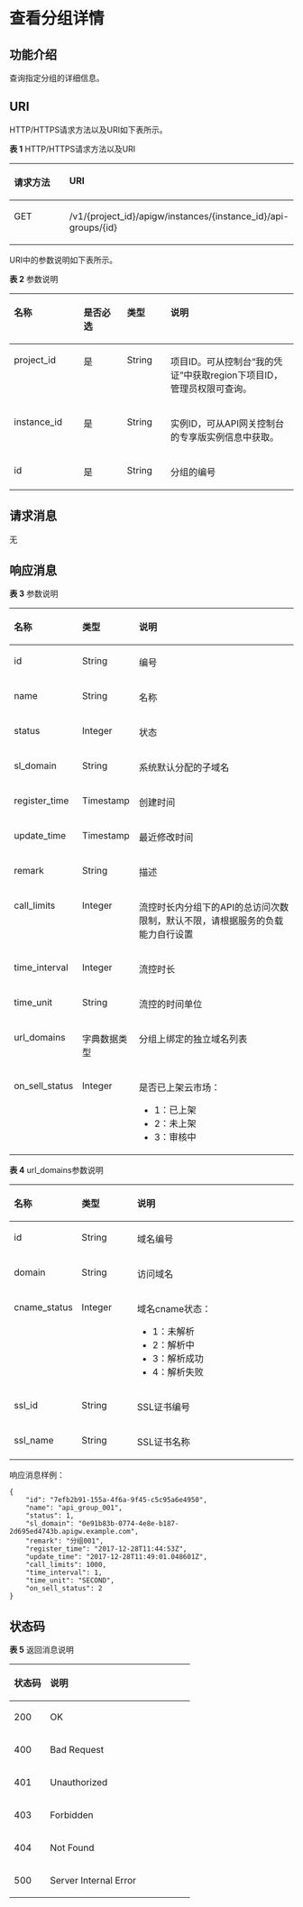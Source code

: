 # 查看分组详情<a name="apig-phapi-180713021"></a>

## 功能介绍<a name="section1735744"></a>

查询指定分组的详细信息。

## URI<a name="section15621702"></a>

HTTP/HTTPS请求方法以及URI如下表所示。

**表 1**  HTTP/HTTPS请求方法以及URI

<a name="table32113079"></a>
<table><thead align="left"><tr id="row20115923"><th class="cellrowborder" valign="top" width="20%" id="mcps1.2.3.1.1"><p id="p18777034"><a name="p18777034"></a><a name="p18777034"></a>请求方法</p>
</th>
<th class="cellrowborder" valign="top" width="80%" id="mcps1.2.3.1.2"><p id="p44544806"><a name="p44544806"></a><a name="p44544806"></a>URI</p>
</th>
</tr>
</thead>
<tbody><tr id="row51359567"><td class="cellrowborder" valign="top" width="20%" headers="mcps1.2.3.1.1 "><p id="p66484268"><a name="p66484268"></a><a name="p66484268"></a>GET</p>
</td>
<td class="cellrowborder" valign="top" width="80%" headers="mcps1.2.3.1.2 "><p id="p16516646"><a name="p16516646"></a><a name="p16516646"></a>/v1/{project_id}/apigw/instances/{instance_id}/api-groups/{id}</p>
</td>
</tr>
</tbody>
</table>

URI中的参数说明如下表所示。

**表 2**  参数说明

<a name="table62779940"></a>
<table><thead align="left"><tr id="row53801450"><th class="cellrowborder" valign="top" width="24.48755124487551%" id="mcps1.2.5.1.1"><p id="p62950166"><a name="p62950166"></a><a name="p62950166"></a>名称</p>
</th>
<th class="cellrowborder" valign="top" width="15.308469153084694%" id="mcps1.2.5.1.2"><p id="p65798711"><a name="p65798711"></a><a name="p65798711"></a>是否必选</p>
</th>
<th class="cellrowborder" valign="top" width="15.308469153084694%" id="mcps1.2.5.1.3"><p id="p28095413"><a name="p28095413"></a><a name="p28095413"></a>类型</p>
</th>
<th class="cellrowborder" valign="top" width="44.89551044895511%" id="mcps1.2.5.1.4"><p id="p61135991"><a name="p61135991"></a><a name="p61135991"></a>说明</p>
</th>
</tr>
</thead>
<tbody><tr id="row1394513141411"><td class="cellrowborder" valign="top" width="24.48755124487551%" headers="mcps1.2.5.1.1 "><p id="p55878963"><a name="p55878963"></a><a name="p55878963"></a>project_id</p>
</td>
<td class="cellrowborder" valign="top" width="15.308469153084694%" headers="mcps1.2.5.1.2 "><p id="p29902160"><a name="p29902160"></a><a name="p29902160"></a>是</p>
</td>
<td class="cellrowborder" valign="top" width="15.308469153084694%" headers="mcps1.2.5.1.3 "><p id="p6155914"><a name="p6155914"></a><a name="p6155914"></a>String</p>
</td>
<td class="cellrowborder" valign="top" width="44.89551044895511%" headers="mcps1.2.5.1.4 "><p id="p28867016"><a name="p28867016"></a><a name="p28867016"></a>项目ID。可从控制台“我的凭证”中获取region下项目ID，管理员权限可查询。</p>
</td>
</tr>
<tr id="row11154153116141"><td class="cellrowborder" valign="top" width="24.48755124487551%" headers="mcps1.2.5.1.1 "><p id="p1780913159538"><a name="p1780913159538"></a><a name="p1780913159538"></a>instance_id</p>
</td>
<td class="cellrowborder" valign="top" width="15.308469153084694%" headers="mcps1.2.5.1.2 "><p id="p9809215115310"><a name="p9809215115310"></a><a name="p9809215115310"></a>是</p>
</td>
<td class="cellrowborder" valign="top" width="15.308469153084694%" headers="mcps1.2.5.1.3 "><p id="p1280914152538"><a name="p1280914152538"></a><a name="p1280914152538"></a>String</p>
</td>
<td class="cellrowborder" valign="top" width="44.89551044895511%" headers="mcps1.2.5.1.4 "><p id="p1880914157537"><a name="p1880914157537"></a><a name="p1880914157537"></a>实例ID，可从API网关控制台的专享版实例信息中获取。</p>
</td>
</tr>
<tr id="row53068262"><td class="cellrowborder" valign="top" width="24.48755124487551%" headers="mcps1.2.5.1.1 "><p id="p3561961"><a name="p3561961"></a><a name="p3561961"></a>id</p>
</td>
<td class="cellrowborder" valign="top" width="15.308469153084694%" headers="mcps1.2.5.1.2 "><p id="p20083433"><a name="p20083433"></a><a name="p20083433"></a>是</p>
</td>
<td class="cellrowborder" valign="top" width="15.308469153084694%" headers="mcps1.2.5.1.3 "><p id="p16145357"><a name="p16145357"></a><a name="p16145357"></a>String</p>
</td>
<td class="cellrowborder" valign="top" width="44.89551044895511%" headers="mcps1.2.5.1.4 "><p id="p32705534"><a name="p32705534"></a><a name="p32705534"></a>分组的编号</p>
</td>
</tr>
</tbody>
</table>

## 请求消息<a name="section6377591"></a>

无

## 响应消息<a name="section46822891"></a>

**表 3**  参数说明

<a name="table23378999"></a>
<table><thead align="left"><tr id="row11169479"><th class="cellrowborder" valign="top" width="20%" id="mcps1.2.4.1.1"><p id="p32312619"><a name="p32312619"></a><a name="p32312619"></a>名称</p>
</th>
<th class="cellrowborder" valign="top" width="20%" id="mcps1.2.4.1.2"><p id="p76446"><a name="p76446"></a><a name="p76446"></a>类型</p>
</th>
<th class="cellrowborder" valign="top" width="60%" id="mcps1.2.4.1.3"><p id="p6192203"><a name="p6192203"></a><a name="p6192203"></a>说明</p>
</th>
</tr>
</thead>
<tbody><tr id="row31806424"><td class="cellrowborder" valign="top" width="20%" headers="mcps1.2.4.1.1 "><p id="p26183533"><a name="p26183533"></a><a name="p26183533"></a>id</p>
</td>
<td class="cellrowborder" valign="top" width="20%" headers="mcps1.2.4.1.2 "><p id="p40491443"><a name="p40491443"></a><a name="p40491443"></a>String</p>
</td>
<td class="cellrowborder" valign="top" width="60%" headers="mcps1.2.4.1.3 "><p id="p58581457"><a name="p58581457"></a><a name="p58581457"></a>编号</p>
</td>
</tr>
<tr id="row57471073"><td class="cellrowborder" valign="top" width="20%" headers="mcps1.2.4.1.1 "><p id="p24645368"><a name="p24645368"></a><a name="p24645368"></a>name</p>
</td>
<td class="cellrowborder" valign="top" width="20%" headers="mcps1.2.4.1.2 "><p id="p50117754"><a name="p50117754"></a><a name="p50117754"></a>String</p>
</td>
<td class="cellrowborder" valign="top" width="60%" headers="mcps1.2.4.1.3 "><p id="p33006289"><a name="p33006289"></a><a name="p33006289"></a>名称</p>
</td>
</tr>
<tr id="row28621152"><td class="cellrowborder" valign="top" width="20%" headers="mcps1.2.4.1.1 "><p id="p36611985"><a name="p36611985"></a><a name="p36611985"></a>status</p>
</td>
<td class="cellrowborder" valign="top" width="20%" headers="mcps1.2.4.1.2 "><p id="p12780810"><a name="p12780810"></a><a name="p12780810"></a>Integer</p>
</td>
<td class="cellrowborder" valign="top" width="60%" headers="mcps1.2.4.1.3 "><p id="p28612724"><a name="p28612724"></a><a name="p28612724"></a>状态</p>
</td>
</tr>
<tr id="row56187931"><td class="cellrowborder" valign="top" width="20%" headers="mcps1.2.4.1.1 "><p id="p54928561"><a name="p54928561"></a><a name="p54928561"></a>sl_domain</p>
</td>
<td class="cellrowborder" valign="top" width="20%" headers="mcps1.2.4.1.2 "><p id="p20028427"><a name="p20028427"></a><a name="p20028427"></a>String</p>
</td>
<td class="cellrowborder" valign="top" width="60%" headers="mcps1.2.4.1.3 "><p id="p11689873"><a name="p11689873"></a><a name="p11689873"></a>系统默认分配的子域名</p>
</td>
</tr>
<tr id="row38100001"><td class="cellrowborder" valign="top" width="20%" headers="mcps1.2.4.1.1 "><p id="p66201237"><a name="p66201237"></a><a name="p66201237"></a>register_time</p>
</td>
<td class="cellrowborder" valign="top" width="20%" headers="mcps1.2.4.1.2 "><p id="p60700010"><a name="p60700010"></a><a name="p60700010"></a>Timestamp</p>
</td>
<td class="cellrowborder" valign="top" width="60%" headers="mcps1.2.4.1.3 "><p id="p17753800"><a name="p17753800"></a><a name="p17753800"></a>创建时间</p>
</td>
</tr>
<tr id="row25566473"><td class="cellrowborder" valign="top" width="20%" headers="mcps1.2.4.1.1 "><p id="p57618438"><a name="p57618438"></a><a name="p57618438"></a>update_time</p>
</td>
<td class="cellrowborder" valign="top" width="20%" headers="mcps1.2.4.1.2 "><p id="p36581920"><a name="p36581920"></a><a name="p36581920"></a>Timestamp</p>
</td>
<td class="cellrowborder" valign="top" width="60%" headers="mcps1.2.4.1.3 "><p id="p10345534"><a name="p10345534"></a><a name="p10345534"></a>最近修改时间</p>
</td>
</tr>
<tr id="row26000946"><td class="cellrowborder" valign="top" width="20%" headers="mcps1.2.4.1.1 "><p id="p25701906"><a name="p25701906"></a><a name="p25701906"></a>remark</p>
</td>
<td class="cellrowborder" valign="top" width="20%" headers="mcps1.2.4.1.2 "><p id="p1479659"><a name="p1479659"></a><a name="p1479659"></a>String</p>
</td>
<td class="cellrowborder" valign="top" width="60%" headers="mcps1.2.4.1.3 "><p id="p52743524"><a name="p52743524"></a><a name="p52743524"></a>描述</p>
</td>
</tr>
<tr id="row4929668"><td class="cellrowborder" valign="top" width="20%" headers="mcps1.2.4.1.1 "><p id="p63758800"><a name="p63758800"></a><a name="p63758800"></a>call_limits</p>
</td>
<td class="cellrowborder" valign="top" width="20%" headers="mcps1.2.4.1.2 "><p id="p64189201"><a name="p64189201"></a><a name="p64189201"></a>Integer</p>
</td>
<td class="cellrowborder" valign="top" width="60%" headers="mcps1.2.4.1.3 "><p id="p31942831"><a name="p31942831"></a><a name="p31942831"></a>流控时长内分组下的API的总访问次数限制，默认不限，请根据服务的负载能力自行设置</p>
</td>
</tr>
<tr id="row19050028"><td class="cellrowborder" valign="top" width="20%" headers="mcps1.2.4.1.1 "><p id="p66657312"><a name="p66657312"></a><a name="p66657312"></a>time_interval</p>
</td>
<td class="cellrowborder" valign="top" width="20%" headers="mcps1.2.4.1.2 "><p id="p30533155"><a name="p30533155"></a><a name="p30533155"></a>Integer</p>
</td>
<td class="cellrowborder" valign="top" width="60%" headers="mcps1.2.4.1.3 "><p id="p57266528"><a name="p57266528"></a><a name="p57266528"></a>流控时长</p>
</td>
</tr>
<tr id="row45636707"><td class="cellrowborder" valign="top" width="20%" headers="mcps1.2.4.1.1 "><p id="p5585767"><a name="p5585767"></a><a name="p5585767"></a>time_unit</p>
</td>
<td class="cellrowborder" valign="top" width="20%" headers="mcps1.2.4.1.2 "><p id="p49793976"><a name="p49793976"></a><a name="p49793976"></a>String</p>
</td>
<td class="cellrowborder" valign="top" width="60%" headers="mcps1.2.4.1.3 "><p id="p6780221"><a name="p6780221"></a><a name="p6780221"></a>流控的时间单位</p>
</td>
</tr>
<tr id="row61021990"><td class="cellrowborder" valign="top" width="20%" headers="mcps1.2.4.1.1 "><p id="p43834197"><a name="p43834197"></a><a name="p43834197"></a>url_domains</p>
</td>
<td class="cellrowborder" valign="top" width="20%" headers="mcps1.2.4.1.2 "><p id="p60909101"><a name="p60909101"></a><a name="p60909101"></a>字典数据类型</p>
</td>
<td class="cellrowborder" valign="top" width="60%" headers="mcps1.2.4.1.3 "><p id="p34690133"><a name="p34690133"></a><a name="p34690133"></a>分组上绑定的独立域名列表</p>
</td>
</tr>
<tr id="row43775742"><td class="cellrowborder" valign="top" width="20%" headers="mcps1.2.4.1.1 "><p id="p56174242"><a name="p56174242"></a><a name="p56174242"></a>on_sell_status</p>
</td>
<td class="cellrowborder" valign="top" width="20%" headers="mcps1.2.4.1.2 "><p id="p53819754"><a name="p53819754"></a><a name="p53819754"></a>Integer</p>
</td>
<td class="cellrowborder" valign="top" width="60%" headers="mcps1.2.4.1.3 "><p id="p64432831"><a name="p64432831"></a><a name="p64432831"></a>是否已上架云市场：</p>
<a name="ul43024569"></a><a name="ul43024569"></a><ul id="ul43024569"><li>1：已上架</li><li>2：未上架</li><li>3：审核中</li></ul>
</td>
</tr>
</tbody>
</table>

**表 4**  url\_domains参数说明

<a name="table24320671"></a>
<table><thead align="left"><tr id="row54780417"><th class="cellrowborder" valign="top" width="20%" id="mcps1.2.4.1.1"><p id="p8028813"><a name="p8028813"></a><a name="p8028813"></a>名称</p>
</th>
<th class="cellrowborder" valign="top" width="20%" id="mcps1.2.4.1.2"><p id="p46354150"><a name="p46354150"></a><a name="p46354150"></a>类型</p>
</th>
<th class="cellrowborder" valign="top" width="60%" id="mcps1.2.4.1.3"><p id="p63698675"><a name="p63698675"></a><a name="p63698675"></a>说明</p>
</th>
</tr>
</thead>
<tbody><tr id="row59319069"><td class="cellrowborder" valign="top" width="20%" headers="mcps1.2.4.1.1 "><p id="p40115275"><a name="p40115275"></a><a name="p40115275"></a>id</p>
</td>
<td class="cellrowborder" valign="top" width="20%" headers="mcps1.2.4.1.2 "><p id="p28111846"><a name="p28111846"></a><a name="p28111846"></a>String</p>
</td>
<td class="cellrowborder" valign="top" width="60%" headers="mcps1.2.4.1.3 "><p id="p62467029"><a name="p62467029"></a><a name="p62467029"></a>域名编号</p>
</td>
</tr>
<tr id="row25332352"><td class="cellrowborder" valign="top" width="20%" headers="mcps1.2.4.1.1 "><p id="p38654601"><a name="p38654601"></a><a name="p38654601"></a>domain</p>
</td>
<td class="cellrowborder" valign="top" width="20%" headers="mcps1.2.4.1.2 "><p id="p44014938"><a name="p44014938"></a><a name="p44014938"></a>String</p>
</td>
<td class="cellrowborder" valign="top" width="60%" headers="mcps1.2.4.1.3 "><p id="p8440220"><a name="p8440220"></a><a name="p8440220"></a>访问域名</p>
</td>
</tr>
<tr id="row8853118"><td class="cellrowborder" valign="top" width="20%" headers="mcps1.2.4.1.1 "><p id="p46013996"><a name="p46013996"></a><a name="p46013996"></a>cname_status</p>
</td>
<td class="cellrowborder" valign="top" width="20%" headers="mcps1.2.4.1.2 "><p id="p36146206"><a name="p36146206"></a><a name="p36146206"></a>Integer</p>
</td>
<td class="cellrowborder" valign="top" width="60%" headers="mcps1.2.4.1.3 "><p id="p42161597"><a name="p42161597"></a><a name="p42161597"></a>域名cname状态：</p>
<a name="ul43910056"></a><a name="ul43910056"></a><ul id="ul43910056"><li>1：未解析</li><li>2：解析中</li><li>3：解析成功</li><li>4：解析失败</li></ul>
</td>
</tr>
<tr id="row26883636"><td class="cellrowborder" valign="top" width="20%" headers="mcps1.2.4.1.1 "><p id="p30090901"><a name="p30090901"></a><a name="p30090901"></a>ssl_id</p>
</td>
<td class="cellrowborder" valign="top" width="20%" headers="mcps1.2.4.1.2 "><p id="p21443882"><a name="p21443882"></a><a name="p21443882"></a>String</p>
</td>
<td class="cellrowborder" valign="top" width="60%" headers="mcps1.2.4.1.3 "><p id="p59232859"><a name="p59232859"></a><a name="p59232859"></a>SSL证书编号</p>
</td>
</tr>
<tr id="row14816368320"><td class="cellrowborder" valign="top" width="20%" headers="mcps1.2.4.1.1 "><p id="p1481696133213"><a name="p1481696133213"></a><a name="p1481696133213"></a>ssl_name</p>
</td>
<td class="cellrowborder" valign="top" width="20%" headers="mcps1.2.4.1.2 "><p id="p188160643214"><a name="p188160643214"></a><a name="p188160643214"></a>String</p>
</td>
<td class="cellrowborder" valign="top" width="60%" headers="mcps1.2.4.1.3 "><p id="p13816176133212"><a name="p13816176133212"></a><a name="p13816176133212"></a>SSL证书名称</p>
</td>
</tr>
</tbody>
</table>

响应消息样例：

```
{
	"id": "7efb2b91-155a-4f6a-9f45-c5c95a6e4950",
	"name": "api_group_001",
	"status": 1,
	"sl_domain": "0e91b83b-0774-4e8e-b187-2d695ed4743b.apigw.example.com",
	"remark": "分组001",
	"register_time": "2017-12-28T11:44:53Z",
	"update_time": "2017-12-28T11:49:01.048601Z",
	"call_limits": 1000,
	"time_interval": 1,
	"time_unit": "SECOND",
	"on_sell_status": 2
}
```

## 状态码<a name="section57398326"></a>

**表 5**  返回消息说明

<a name="table33970788"></a>
<table><thead align="left"><tr id="row57167435"><th class="cellrowborder" valign="top" width="20%" id="mcps1.2.3.1.1"><p id="p50635"><a name="p50635"></a><a name="p50635"></a>状态码</p>
</th>
<th class="cellrowborder" valign="top" width="80%" id="mcps1.2.3.1.2"><p id="p4101484"><a name="p4101484"></a><a name="p4101484"></a>说明</p>
</th>
</tr>
</thead>
<tbody><tr id="row63784789"><td class="cellrowborder" valign="top" width="20%" headers="mcps1.2.3.1.1 "><p id="p66294319"><a name="p66294319"></a><a name="p66294319"></a>200</p>
</td>
<td class="cellrowborder" valign="top" width="80%" headers="mcps1.2.3.1.2 "><p id="p50988816"><a name="p50988816"></a><a name="p50988816"></a>OK</p>
</td>
</tr>
<tr id="row10177076"><td class="cellrowborder" valign="top" width="20%" headers="mcps1.2.3.1.1 "><p id="p19036798"><a name="p19036798"></a><a name="p19036798"></a>400</p>
</td>
<td class="cellrowborder" valign="top" width="80%" headers="mcps1.2.3.1.2 "><p id="p65585652"><a name="p65585652"></a><a name="p65585652"></a>Bad Request</p>
</td>
</tr>
<tr id="row53399964"><td class="cellrowborder" valign="top" width="20%" headers="mcps1.2.3.1.1 "><p id="p30429824"><a name="p30429824"></a><a name="p30429824"></a>401</p>
</td>
<td class="cellrowborder" valign="top" width="80%" headers="mcps1.2.3.1.2 "><p id="p9203142078"><a name="p9203142078"></a><a name="p9203142078"></a>Unauthorized</p>
</td>
</tr>
<tr id="row37417203"><td class="cellrowborder" valign="top" width="20%" headers="mcps1.2.3.1.1 "><p id="p10894636"><a name="p10894636"></a><a name="p10894636"></a>403</p>
</td>
<td class="cellrowborder" valign="top" width="80%" headers="mcps1.2.3.1.2 "><p id="p13949586"><a name="p13949586"></a><a name="p13949586"></a>Forbidden</p>
</td>
</tr>
<tr id="row23344103"><td class="cellrowborder" valign="top" width="20%" headers="mcps1.2.3.1.1 "><p id="p11824190"><a name="p11824190"></a><a name="p11824190"></a>404</p>
</td>
<td class="cellrowborder" valign="top" width="80%" headers="mcps1.2.3.1.2 "><p id="p18235325"><a name="p18235325"></a><a name="p18235325"></a>Not Found</p>
</td>
</tr>
<tr id="row29900204"><td class="cellrowborder" valign="top" width="20%" headers="mcps1.2.3.1.1 "><p id="p5997435"><a name="p5997435"></a><a name="p5997435"></a>500</p>
</td>
<td class="cellrowborder" valign="top" width="80%" headers="mcps1.2.3.1.2 "><p id="p16030215"><a name="p16030215"></a><a name="p16030215"></a>Server Internal Error</p>
</td>
</tr>
</tbody>
</table>

